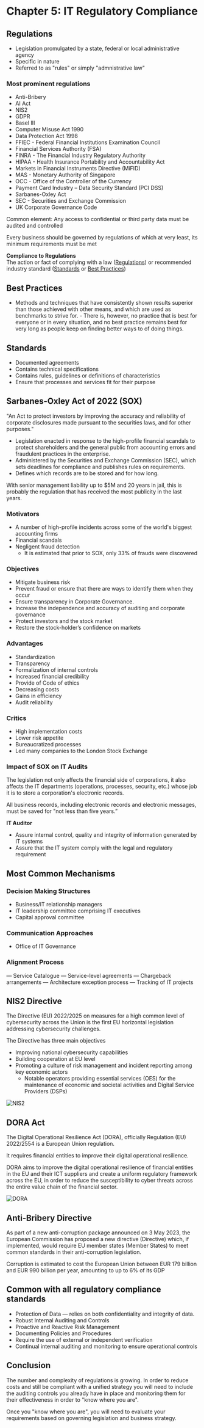 # Chapter 5: IT Regulatory Compliance

## Regulations

- Legislation promulgated by a state, federal or local administrative agency
- Specific in nature
- Referred to as "rules" or simply "admnistrative law"

### Most prominent regulations

- Anti-Bribery
- AI Act
- NIS2
- GDPR
- Basel III
- Computer Misuse Act 1990
- Data Protection Act 1998
- FFIEC - Federal Financial Institutions Examination Council
- Financial Services Authority (FSA)
- FINRA - The Financial Industry Regulatory Authority
- HIPAA - Health Insurance Portability and Accountability Act
- Markets in Financial Instruments Directive (MiFID)
- MAS - Monetary Authority of Singapore
- OCC - Office of the Controller of the Currency
- Payment Card Industry – Data Security Standard (PCI DSS)
- Sarbanes-Oxley Act
- SEC - Securities and Exchange Commission
- UK Corporate Governance Code

Common element: Any access to confidential or third party data must be audited and controlled

Every business should be governed by regulations of which at very least, its minimum requirements must be met

**Compliance to Regulations**  
The action or fact of complying with a law ([Regulations](#regulations)) or recommended industry standard ([Standards](#standards) or [Best Practices](#best-practices))

## Best Practices

- Methods and techniques that have consistently shown results superior than those achieved with other means, and which are used as benchmarks to strive for. - There is, however, no practice that is best for everyone or in every situation, and no best practice remains best for very long as people keep on finding better ways to of doing things.

## Standards

- Documented agreements
- Contains technical specifications
- Contains rules, guidelines or definitions of characteristics
- Ensure that processes and services fit for their purpose

## Sarbanes-Oxley Act of 2022 (SOX)

"An Act to protect investors by improving the accuracy and reliability of corporate disclosures made pursuant to the securities laws, and for other purposes."

- Legislation enacted in response to the high-profile financial scandals to protect shareholders and the general public from accounting errors and fraudulent practices in the enterprise.
- Administered by the Securities and Exchange Commission (SEC), which sets deadlines for compliance and publishes rules on requirements.
- Defines which records are to be stored and for how long.

With senior management liability up to $5M and 20 years in jail, this is probably the regulation that has received the most publicity in the last years.

### Motivators

- A number of high-profile incidents across some of the world's biggest accounting firms
- Financial scandals
- Negligent fraud detection
  - It is estimated that prior to SOX, only 33% of frauds were discovered

### Objectives

- Mitigate business risk
- Prevent fraud or ensure that there are ways to identify them when they occur
- Ensure transparency in Corporate Governance.
- Increase the independence and accuracy of auditing and corporate governance
- Protect investors and the stock market
- Restore the stock-holder’s confidence on markets

### Advantages

- Standardization
- Transparency
- Formalization of internal controls
- Increased financial credibility
- Provide of Code of ethics
- Decreasing costs
- Gains in efficiency
- Audit reliability

### Critics

- High implementation costs
- Lower risk appetite
- Bureaucratized processes
- Led many companies to the London Stock Exchange

### Impact of SOX on IT Audits

The legislation not only affects the financial side of corporations, it also affects the IT departments (operations, processes, security, etc.) whose job it is to store a corporation's electronic records.

All business records, including electronic records and electronic messages, must be saved for "not less than five years.”

**IT Auditor**

- Assure internal control, quality and integrity of information generated by IT systems
- Assure that the IT system comply with the legal and regulatory requirement

## Most Common Mechanisms

### Decision Making Structures

- Business/IT relationship managers
- IT leadership committee comprising IT executives
- Capital approval committee

### Communication Approaches

- Office of IT Governance

### Alignment Process

— Service Catalogue
— Service-level agreements
— Chargeback arrangements
— Architecture exception process
— Tracking of IT projects

## NIS2 Directive

The Directive (EU) 2022/2025 on measures for a high common level of cybersecurity across the Union is the first EU horizontal legislation addressing cybersecurity challenges.

The Directive has three main objectives

- Improving national cybersecurity capabilities
- Building cooperation at EU level
- Promoting a culture of risk management and incident reporting among key economic actors
  - Notable operators providing essential services (OES) for the maintenance of economic and societal activities and Digital Service Providers (DSPs)

![NIS2](NIS2.png)

## DORA Act

The Digital Operational Resilience Act (DORA), officially Regulation (EU) 2022/2554 is a European Union regulation.

It requires financial entities to improve their digital operational resilience.

DORA aims to improve the digital operational resilience of financial entities in the EU and their ICT suppliers and create a uniform regulatory framework across the EU, in order to reduce the susceptibility to cyber threats across the entire value chain of the financial sector.

![DORA](DORA.png)

## Anti-Bribery Directive

As part of a new anti-corruption package announced on 3 May 2023, the European Commission has proposed a new directive (Directive) which, if implemented, would require EU member states (Member States) to meet common standards in their anti-corruption legislation.

Corruption is estimated to cost the European Union between EUR 179 billion and EUR 990 billion per year, amounting to up to 6% of its GDP

## Common with all regulatory compliance standards

- Protection of Data — relies on both confidentiality and integrity of data.
- Robust Internal Auditing and Controls
- Proactive and Reactive Risk Management
- Documenting Policies and Procedures
- Require the use of external or independent verification
- Continual internal auditing and monitoring to ensure operational controls

## Conclusion

The number and complexity of regulations is growing. In order to reduce costs and still be compliant with a unified strategy you will need to include the auditing controls you already have in place and monitoring them for their effectiveness in order to "know where you are".

Once you "know where you are", you will need to evaluate your requirements based on governing legislation and business strategy.
